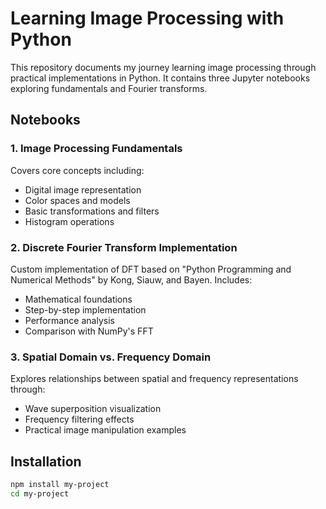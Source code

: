 # Learning Image Processing with Python

This repository documents my journey learning image processing through practical implementations in Python. It contains three Jupyter notebooks exploring fundamentals and Fourier transforms.

## Notebooks

### 1. Image Processing Fundamentals
Covers core concepts including:
- Digital image representation
- Color spaces and models 
- Basic transformations and filters
- Histogram operations

### 2. Discrete Fourier Transform Implementation
Custom implementation of DFT based on "Python Programming and Numerical Methods" by Kong, Siauw, and Bayen. Includes:
- Mathematical foundations
- Step-by-step implementation
- Performance analysis
- Comparison with NumPy's FFT

### 3. Spatial Domain vs. Frequency Domain
Explores relationships between spatial and frequency representations through:
- Wave superposition visualization
- Frequency filtering effects
- Practical image manipulation examples
## Installation

```bash
npm install my-project
cd my-project
